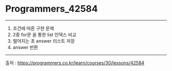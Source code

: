 # Programmers_42584
-------------------------------------------
1. 조건에 따른 구현 문제
2. 2중 for문 을 통한 list 인덱스 비교
3. 떨어지는 초 answer 리스트 저장
4. answer 반환
-------------------------------------------
출처 : https://programmers.co.kr/learn/courses/30/lessons/42584
